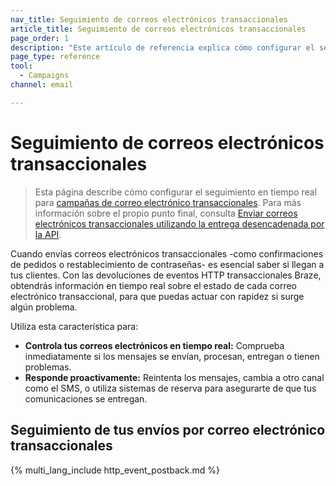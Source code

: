 ```yaml
---
nav_title: Seguimiento de correos electrónicos transaccionales
article_title: Seguimiento de correos electrónicos transaccionales
page_order: 1
description: "Este artículo de referencia explica cómo configurar el seguimiento en tiempo real para campañas de correo electrónico transaccionales."
page_type: reference
tool:
  - Campaigns
channel: email

---
```


# Seguimiento de correos electrónicos transaccionales

> Esta página describe cómo configurar el seguimiento en tiempo real para [campañas de correo electrónico transaccionales][1]. Para más información sobre el propio punto final, consulta [Enviar correos electrónicos transaccionales utilizando la entrega desencadenada por la API][2].

Cuando envías correos electrónicos transaccionales -como confirmaciones de pedidos o restablecimiento de contraseñas- es esencial saber si llegan a tus clientes. Con las devoluciones de eventos HTTP transaccionales Braze, obtendrás información en tiempo real sobre el estado de cada correo electrónico transaccional, para que puedas actuar con rapidez si surge algún problema.

Utiliza esta característica para:

- **Controla tus correos electrónicos en tiempo real:** Comprueba inmediatamente si los mensajes se envían, procesan, entregan o tienen problemas.
- **Responde proactivamente:** Reintenta los mensajes, cambia a otro canal como el SMS, o utiliza sistemas de reserva para asegurarte de que tus comunicaciones se entregan.

## Seguimiento de tus envíos por correo electrónico transaccionales

{% multi_lang_include http_event_postback.md %}

[1]: {{site.baseurl}}/user_guide/message_building_by_channel/email/transactional_message_api_campaign/
[2]: {{site.baseurl}}/api/endpoints/messaging/send_messages/post_send_transactional_message/

